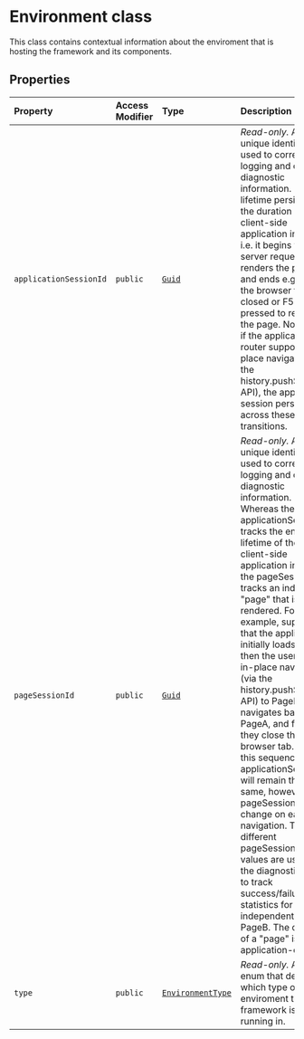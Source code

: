 # Environment class







This class contains contextual information about the enviroment that is hosting the framework and its components.



## Properties

| Property	   | Access Modifier | Type	| Description|
|:-------------|:----|:-------|:-----------|
|`applicationSessionId`     | `public` | [`Guid`](../sp-core-library/guid.md) | _Read-only._ A unique identifier used to correlate logging and other diagnostic information. Its lifetime persists for the duration of the client-side application instance, i.e. it begins with the server request that renders the page, and ends e.g. when the browser tab is closed or F5 is pressed to reload the page. Note that if the application's router supports in-place navigation (via the history.pushState() API), the application session persists across these transitions. |
|`pageSessionId`     | `public` | [`Guid`](../sp-core-library/guid.md) | _Read-only._ A unique identifier used to correlate logging and other diagnostic information. Whereas the applicationSessionId tracks the entire lifetime of the client-side application instance, the pageSessionId tracks an individual "page" that is rendered. For example, suppose that the application initially loads PageA, then the user does in-place navigation (via the history.pushState() API) to PageB, then navigates back to PageA, and finally they close the browser tab. During this sequence, the applicationSessionId will remain the same, however the pageSessionId will change on each navigation. The 3 different pageSessionId values are used by the diagnostics e.g. to track success/failure statistics for PageA independently of PageB. The concept of a "page" is application-defined. |
|`type`     | `public` | [`EnvironmentType`](../sp-core-library/environmenttype.md) | _Read-only._ An enum that describes which type of enviroment the framework is running in. |







